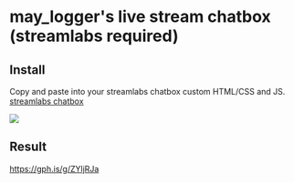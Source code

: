 # may_logger's live stream chatbox  (streamlabs required)

## Install

Copy and paste into your streamlabs chatbox custom HTML/CSS and JS.  
<a href="http://streamlabs.com/dashboard#/chatbox" target="_blank">streamlabs chatbox</a>

![](https://media.giphy.com/media/9zZm2gYn6xKYzCKTps/giphy.gif)

## Result

https://gph.is/g/ZYljRJa
